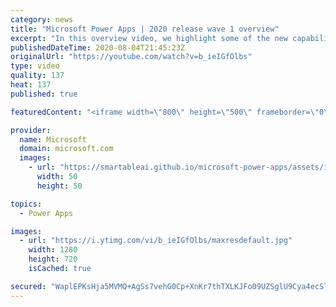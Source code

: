 ```yaml
---
category: news
title: "Microsoft Power Apps | 2020 release wave 1 overview"
excerpt: "In this overview video, we highlight some of the new capabilities included in the latest update to Microsoft Power Apps.      Here are the capabilities covered:     UI enhancements       • Save is always visible       • Chart formatting  Grid user experience enhancements       • Conditional search  "
publishedDateTime: 2020-08-04T21:45:23Z
originalUrl: "https://youtube.com/watch?v=b_ieIGfOlbs"
type: video
quality: 137
heat: 137
published: true

featuredContent: "<iframe width=\"800\" height=\"500\" frameborder=\"0\" src=\"https://www.youtube.com/embed/b_ieIGfOlbs\" allow=\"accelerometer; autoplay; encrypted-media; gyroscope; picture-in-picture\" allowfullscreen></iframe>"

provider:
  name: Microsoft
  domain: microsoft.com
  images:
    - url: "https://smartableai.github.io/microsoft-power-apps/assets/images/organizations/microsoft.com-50x50.jpg"
      width: 50
      height: 50

topics:
  - Power Apps

images:
  - url: "https://i.ytimg.com/vi/b_ieIGfOlbs/maxresdefault.jpg"
    width: 1280
    height: 720
    isCached: true

secured: "WaplEPKsHja5MVMQ+AgSs7vehG0Cp+XnKr7thTXLKJFo09UZSglU9Cya4ecSTxwQ7wZ2E5d0GIjA5ZaADn1pDlF5pplQobUkAJv3rGUls8jNALuQI+vBaNbdWxeeCjATPKF29iD95OxcbRvK/5NmwrR2vlsu41ICKHAP8gTtu1ok7/CA+nriHyQDcap+GQAzCnaFoo/LLh5o4BvonvtB7rIdQVnuRWxcQdd4REWIJHNv3SgMIxTcnbj6ge/BXG86aVcLxp8xt4f1c9YWvJhOWHAQhME+lsFqaPrGbyt82AN23hjywN9C0ANxIHAKpFzFafsCkQL85skgU11hMs5OaDzzL7ZkiU7iuAnlvLAq8CyHw3RtPSJE6ZVZgEeo7cDJmNzTGCjr1PuMcI25sl5N+yxlXVh0n+SvtzmQkRBmYNxLdc/WYgOdEVXUc39JBlhJ;Clh4TDdxywQgR+QxCLAU0g=="
---
```


